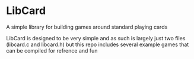 # LibCard
A simple library for building games around standard playing cards

LibCard is designed to be very simple and as such is largely just two files (libcard.c and libcard.h) but this repo includes several example games that can be compiled for refrence and fun
